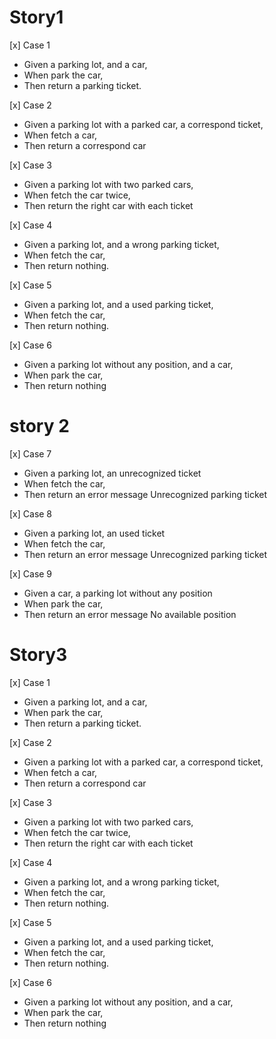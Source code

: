 # Story1

[x] Case 1
- Given a parking lot, and a car,
- When park the car,
- Then return a parking ticket.

[x] Case 2
- Given a parking lot with a parked car, a correspond ticket,
- When fetch a car,
- Then return a correspond car

[x] Case 3
- Given a parking lot with two parked cars,
- When fetch the car twice,
- Then return the right car with each ticket

[x] Case 4 
- Given a parking lot, and a wrong parking ticket, 
- When fetch the car, 
- Then return nothing.

[x] Case 5 
- Given a parking lot, and a used parking ticket,
- When fetch the car,
- Then return nothing.

[x] Case 6 
- Given a parking lot without any position, and a car, 
- When park the car,
- Then return nothing

# story 2

[x] Case 7
- Given a parking lot, an unrecognized ticket
- When fetch the car,
- Then return an error message Unrecognized parking ticket

[x] Case 8
- Given a parking lot, an used ticket
- When fetch the car,
- Then return an error message Unrecognized parking ticket

[x] Case 9
- Given a car, a parking lot without any position
- When park the car,
- Then return an error message No available position

# Story3

[x] Case 1
- Given a parking lot, and a car,
- When park the car,
- Then return a parking ticket.

[x] Case 2
- Given a parking lot with a parked car, a correspond ticket,
- When fetch a car,
- Then return a correspond car

[x] Case 3
- Given a parking lot with two parked cars,
- When fetch the car twice,
- Then return the right car with each ticket

[x] Case 4
- Given a parking lot, and a wrong parking ticket,
- When fetch the car,
- Then return nothing.

[x] Case 5
- Given a parking lot, and a used parking ticket,
- When fetch the car,
- Then return nothing.

[x] Case 6
- Given a parking lot without any position, and a car,
- When park the car,
- Then return nothing
